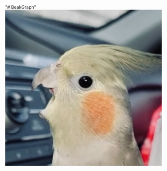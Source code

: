 "# BeakGraph" 
![alt text](https://github.com/ebremer/BeakGraph/blob/master/beakgraph.png?raw=true)

